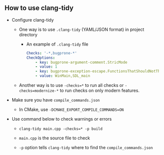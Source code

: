 ## How to use clang-tidy

- Configure clang-tidy
  
  - One way is to use `.clang-tidy` (YAML/JSON format) in project directory
    
    - An example of `.clang-tidy` file
      
      ```yaml
      Checks: '-*,bugprone-*'
      CheckOptions:
          - key: bugprone-argument-comment.StricMode
          - value: 1
          - key: bugprone-exception-escape.FunctionsThatShouldNotThrow
          - value: WinMain,SDL_main
      ```
  
  - Another way is to use `-checks=*` to run all checks or `-checks=modernize-*` to run checks on only modern features.

- Make sure you have `compile_commands.json`
  
  - In CMake, use `-DCMAKE_EXPORT_COMPILE_COMMANDS=ON`

- Use command below to check warnings or errors
  
  - `clang-tidy main.cpp -checks=* -p build`
  
  - `main.cpp` is the source file to check
  
  - `-p` option tells `clang-tidy` where to find the `compile_commands.json`




